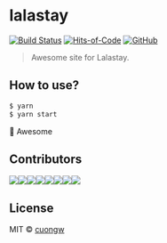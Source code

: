 ﻿# lalastay
 
[![Build Status](https://travis-ci.org/cuongw/react-boilerplate.svg?branch=master)](https://travis-ci.org/cuongw/react-boilerplate)
[![Hits-of-Code](https://hitsofcode.com/github/cuongw/react-boilerplate)](https://hitsofcode.com/view/github/cuongw/react-boilerplate)
[![GitHub](https://img.shields.io/github/license/cuongw/react-boilerplate.svg)](https://github.com/cuongw/react-boilerplate/blob/master/LICENSE)

> Awesome site for Lalastay.

## How to use?

```sh
$ yarn
$ yarn start
```

🙌 Awesome

## Contributors

[![](https://sourcerer.io/fame/cuongw/uiters/lalastay/images/0)](https://sourcerer.io/fame/cuongw/uiters/lalastay/links/0)[![](https://sourcerer.io/fame/cuongw/uiters/lalastay/images/1)](https://sourcerer.io/fame/cuongw/uiters/lalastay/links/1)[![](https://sourcerer.io/fame/cuongw/uiters/lalastay/images/2)](https://sourcerer.io/fame/cuongw/uiters/lalastay/links/2)[![](https://sourcerer.io/fame/cuongw/uiters/lalastay/images/3)](https://sourcerer.io/fame/cuongw/uiters/lalastay/links/3)[![](https://sourcerer.io/fame/cuongw/uiters/lalastay/images/4)](https://sourcerer.io/fame/cuongw/uiters/lalastay/links/4)[![](https://sourcerer.io/fame/cuongw/uiters/lalastay/images/5)](https://sourcerer.io/fame/cuongw/uiters/lalastay/links/5)[![](https://sourcerer.io/fame/cuongw/uiters/lalastay/images/6)](https://sourcerer.io/fame/cuongw/uiters/lalastay/links/6)[![](https://sourcerer.io/fame/cuongw/uiters/lalastay/images/7)](https://sourcerer.io/fame/cuongw/uiters/lalastay/links/7)

## License

MIT © [cuongw](https://github.com/cuongw)
